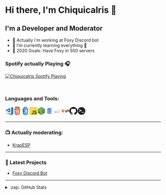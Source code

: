 # Hi there, I'm Chiquicalris 👋
## I'm a Developer and Moderator

- 🔭 Actually i'm working at Foxy Discord bot
- 🌱 I’m currently learning everything 🤣
- 🥅 2020 Goals: Have Foxy in 500 servers

### Spotify actually Playing 🎧

[<img src="https://now-playing-codestackr.vercel.app/api/spotify-playing" alt="Chiquicalris Spotify Playing" width="350" />](https://open.spotify.com/user/l6lrhszakskyxmvpk8io6jzcj)

<br />

### Languages and Tools:

<img align="left" alt="Visual Studio Code" width="26px" src="https://raw.githubusercontent.com/github/explore/80688e429a7d4ef2fca1e82350fe8e3517d3494d/topics/visual-studio-code/visual-studio-code.png" />
<img align="left" alt="HTML5" width="26px" src="https://raw.githubusercontent.com/github/explore/80688e429a7d4ef2fca1e82350fe8e3517d3494d/topics/html/html.png" />
<img align="left" alt="CSS3" width="26px" src="https://raw.githubusercontent.com/github/explore/80688e429a7d4ef2fca1e82350fe8e3517d3494d/topics/css/css.png" />
<img align="left" alt="JavaScript" width="26px" src="https://raw.githubusercontent.com/github/explore/80688e429a7d4ef2fca1e82350fe8e3517d3494d/topics/javascript/javascript.png" />
<img align="left" alt="Node.js" width="26px" src="https://raw.githubusercontent.com/github/explore/80688e429a7d4ef2fca1e82350fe8e3517d3494d/topics/nodejs/nodejs.png" />
<img align="left" alt="SQL" width="26px" src="https://raw.githubusercontent.com/github/explore/80688e429a7d4ef2fca1e82350fe8e3517d3494d/topics/sql/sql.png" />
<img align="left" alt="MySQL" width="26px" src="https://raw.githubusercontent.com/github/explore/80688e429a7d4ef2fca1e82350fe8e3517d3494d/topics/mysql/mysql.png" />
<img align="left" alt="Git" width="26px" src="https://raw.githubusercontent.com/github/explore/80688e429a7d4ef2fca1e82350fe8e3517d3494d/topics/git/git.png" />
<img align="left" alt="GitHub" width="26px" src="https://raw.githubusercontent.com/github/explore/78df643247d429f6cc873026c0622819ad797942/topics/github/github.png" />
<img align="left" alt="Terminal" width="26px" src="https://raw.githubusercontent.com/github/explore/80688e429a7d4ef2fca1e82350fe8e3517d3494d/topics/terminal/terminal.png" />

<br />
<br />

---

### 📺 Actually moderating:
- [KraoESP](https://discord.gg/KraoESP)

---

### 📕 Latest Projects
- [Foxy Discord Bot](http://foxybot.ga)

---

</details>

<details>
  <summary>:zap: GitHub Stats</summary>

  <img align="left" alt="Chiqui's GitHub Stats" src="https://github-readme-stats.codestackr.vercel.app/api?username=chiquicalris-dev&show_icons=true&hide_border=true" />

</details>

[website]: https://foxybot.ga
[twitter]: https://twitter.com/chiquicalrisOF
[youtube]: https://youtube.com/chiquical
[instagram]: https://instagram.com/chiquicalris
